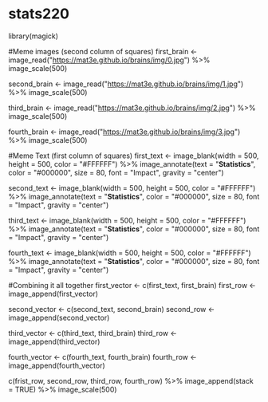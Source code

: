 # stats220
library(magick)

#Meme images (second column of squares)
first_brain <- image_read("https://mat3e.github.io/brains/img/0.jpg") %>%
image_scale(500)


second_brain <- image_read("https://mat3e.github.io/brains/img/1.jpg") %>%
  image_scale(500)

third_brain <- image_read("https://mat3e.github.io/brains/img/2.jpg") %>%
  image_scale(500)

fourth_brain <- image_read("https://mat3e.github.io/brains/img/3.jpg") %>%
  image_scale(500)


#Meme Text (first column of squares)
first_text <- image_blank(width = 500,
                          height = 500,
                          color = "#FFFFFF") %>%
  image_annotate(text = "**Statistics**",
                 color = "#000000",
                 size = 80,
                 font = "Impact",
                 gravity = "center")

second_text <- image_blank(width = 500,
                           height = 500,
                           color = "#FFFFFF") %>%
  image_annotate(text = "**Statistics**",
                 color = "#000000",
                 size = 80,
                 font = "Impact",
                 gravity = "center")

third_text <- image_blank(width = 500,
                          height = 500,
                          color = "#FFFFFF") %>%
  image_annotate(text = "**Statistics**",
                 color = "#000000",
                 size = 80,
                 font = "Impact",
                 gravity = "center")

fourth_text <- image_blank(width = 500,
                           height = 500,
                           color = "#FFFFFF") %>%
  image_annotate(text = "**Statistics**",
                 color = "#000000",
                 size = 80,
                 font = "Impact",
                 gravity = "center")


#Combining it all together
first_vector <- c(first_text, first_brain)
first_row <- image_append(first_vector)

second_vector <- c(second_text, second_brain)
second_row <- image_append(second_vector)

third_vector <- c(third_text, third_brain)
third_row <- image_append(third_vector)

fourth_vector <- c(fourth_text, fourth_brain)
fourth_row <- image_append(fourth_vector)

c(frist_row, second_row, third_row, fourth_row) %>%
  image_append(stack = TRUE) %>%
  image_scale(500)
